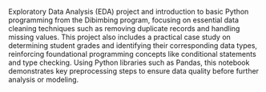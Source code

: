 Exploratory Data Analysis (EDA) project and introduction to basic Python programming from the Dibimbing program, focusing on essential data cleaning techniques such as removing duplicate records and handling missing values. This project also includes a practical case study on determining student grades and identifying their corresponding data types, reinforcing foundational programming concepts like conditional statements and type checking. Using Python libraries such as Pandas, this notebook demonstrates key preprocessing steps to ensure data quality before further analysis or modeling.
